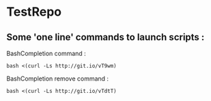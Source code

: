 TestRepo
========

Some 'one line' commands to launch scripts :
------------------

BashCompletion command :

    bash <(curl -Ls http://git.io/vT9wm)

BashCompletion remove command :

	bash <(curl -Ls http://git.io/vTdtT)

